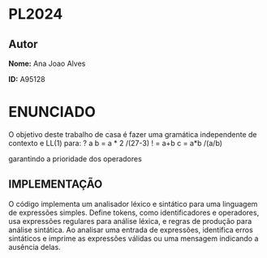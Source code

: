 # PL2024

## Autor 

**Nome:** Ana Joao Alves

**ID:** A95128

# ENUNCIADO

O objetivo deste trabalho de casa é fazer uma gramática independente de contexto e LL(1) para: 
? a
b = a * 2 /(27-3)
! = a+b
c = a*b /(a/b)

garantindo a prioridade dos operadores


## IMPLEMENTAÇÃO

O código implementa um analisador léxico e sintático para uma linguagem de expressões simples. Define tokens, como identificadores e operadores, usa expressões regulares para análise léxica, e regras de produção para análise sintática. Ao analisar uma entrada de expressões, identifica erros sintáticos e imprime as expressões válidas ou uma mensagem indicando a ausência delas.
